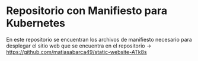 # Repositorio con Manifiesto para Kubernetes

En este repositorio se encuentran los archivos de manifiesto necesario para desplegar el sitio web que se encuentra en el repositorio 
-> https://github.com/matiasabarca49/static-website-ATk8s